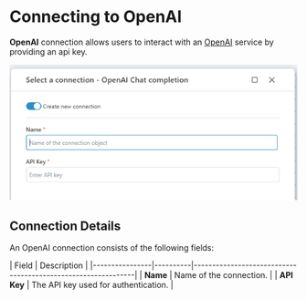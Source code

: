 # Connecting to OpenAI

**OpenAI** connection allows users to interact with an [OpenAI](https://platform.openai.com/docs/api-reference/introduction) service by providing an api key.


![image](../../../../images/flow/openai-connection1.png)

## Connection Details

An OpenAI connection consists of the following fields:

| Field            | Description                                                  |
|----------------|----------|--------------------------------------------------------------|
| **Name**           | Name of the connection.                                      |
| **API Key**        | The API key used for authentication.                        |


